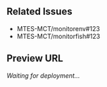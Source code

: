 ## Related Issues

- MTES-MCT/monitorenv#123
- MTES-MCT/monitorfish#123

## Preview URL

_Waiting for deployment..._<!-- AUTOFILLED_PREVIEW_URL -->
